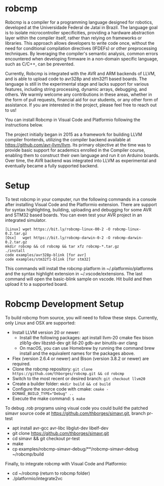 # robcmp

Robcmp is a compiler for a programming language designed for robotics, developed at the Universidade Federal de Jataí in Brazil. The language goal is to isolate microcontroller specificities, providing a hardware abstraction layer within the compiler itself, rather than relying on frameworks or libraries. This approach allows developers to write code once, without the need for conditional compilation directives (IFDEFs) or other preprocessing techniques. By leveraging the compiler's semantic analysis, common errors encountered when developing firmware in a non-domain specific language, such as C/C++, can be prevented.

Currently, Robcmp is integrated with the AVR and ARM backends of LLVM, and is able to upload code to avr328p and stm32f1 based boards. The language is still in the experimental stage and lacks support for various features, including string processing, dynamic arrays, debugging, and others. We warmly welcome any contributions in these areas, whether in the form of pull requests, financial aid for our students, or any other form of assistance. If you are interested in the project, please feel free to reach out to us!

You can install Robcmp in Visual Code and Platformio following the instructions below.

The project initially began in 2015 as a framework for building LLVM compiler frontends, utilizing the compiler backend available at https://github.com/avr-llvm/llvm. Its primary objective at the time was to provide basic support for academics enrolled in the Compiler course, enabling them to construct their own language and run it on Arduino boards. Over time, the AVR backend was integrated into LLVM as experimental and eventually became a fully supported backend.

# Setup

To test robcmp in your computer, run the following commands in a console after installing Visual Code and the Platformio extension. There are support for syntax highlighting, building, uploading and debugging for some AVR and STM32 based boards. You can even test your AVR project in an integrated simulator.

```
[Linux] wget https://bit.ly/robcmp-linux-00-2 -O robcmp-linux-0.2.tar.gz
[Osx]   wget https://bit.ly/robcmp-darwin-0-2 -O robcmp-darwin-0.2.tar.gz
mkdir robcmp && cd robcmp && tar xfz robcmp-*.tar.gz
./install
code examples/avr328p-blink [for avr]
code examples/stm32f1-blink [for stm32]
```

This commands will install the robcmp platform in ~/.platformio/platforms and the syntax highlight extension in ~/.vscode/extensions. The last command will open the basic-blink sample on vscode. Hit build and then upload it to a supported board.


# Robcmp Development Setup

To build robcmp from source, you will need to follow these steps. Currently, only Linux and OSX are supported:

- Install LLVM version 20 or newer:
  - Install the following packages: apt install llvm-20 cmake flex bison zlib1g-dev libzstd-dev git lld-20 gdb-avr binutils-avr clang
  - On macOS, you can use Homebrew by running the command brew install and the equivalent names for the packages above.
- Flex (version 2.6.4 or newer) and Bison (version 3.8.2 or newer) are required.
- Clone the robcmp repository: `git clone https://github.com/thborges/robcmp.git && cd robcmp`
- Switch to the most recent or desired branch: `git checkout llvm20`
- Create a builder folder: `mkdir build && cd build`
- Configure the source code with cmake: `cmake -DCMAKE_BUILD_TYPE="Debug" ..`
- Execute the make command: `$ make`

To debug .rob programs using visual code you could build the patched simavr source code at https://github.com/thborges/simavr.git, branch pr-test
- apt install avr-gcc avr-libc libglut-dev libelf-dev
- git clone https://github.com/thborges/simavr.git
- cd simavr && git checkout pr-test
- make
- cp examples/robcmp-simavr-debug/**/robcmp-simavr-debug ~/robcmp/build

Finally, to integrate robcmp with Visual Code and Platformio:
- cd ~/robcmp (return to robcmp folder)
- ./platformio/integrate2vc
